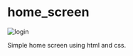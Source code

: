 # home_screen
![login](https://user-images.githubusercontent.com/106702324/224414560-106f125d-3ea3-4e46-a35a-acbf6a6714fa.png)

Simple home screen using html and css.
